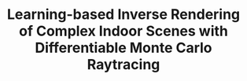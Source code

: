 ---
title: "Learning-based Inverse Rendering of Complex Indoor Scenes with Differentiable Monte Carlo Raytracing"
collection: publications
permalink: /invrend
venue: 'SIGGRAPH Asia&apos;22 (Conference Proceedings)'
paperurl: '#'
authors: '<b>Jingsen Zhu<b/>, Fujun Luan, Yuchi Huo, Zihao Lin, Zhihua Zhong, Dianbing Xi, Rui Wang, Hujun Bao, Jiaxiang Zheng, Tang Rui'
project: 'https://jingsenzhu.github.io/invrend/'
code: 'https://jingsenzhu.github.io/invrend/'
data: 'https://jingsenzhu.github.io/invrend/'
---